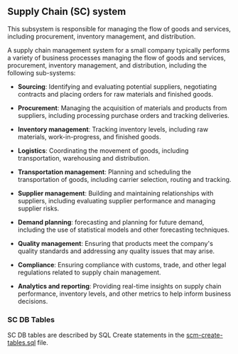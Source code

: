 ## Supply Chain (SC) system

This subsystem is responsible for managing the flow of goods and services, including procurement, inventory management, and distribution.

A supply chain management system for a small company typically performs a variety of business processes managing the flow of goods and services, procurement, inventory management, and distribution, including the following sub-systems:

- **Sourcing**: Identifying and evaluating potential suppliers, negotiating contracts and placing orders for raw materials and finished goods.

- **Procurement**: Managing the acquisition of materials and products from suppliers, including processing purchase orders and tracking deliveries.

- **Inventory management**: Tracking inventory levels, including raw materials, work-in-progress, and finished goods.

- **Logistics**: Coordinating the movement of goods, including transportation, warehousing and distribution.

- **Transportation management**: Planning and scheduling the transportation of goods, including carrier selection, routing and tracking.

- **Supplier management**: Building and maintaining relationships with suppliers, including evaluating supplier performance and managing supplier risks.

- **Demand planning**: forecasting and planning for future demand, including the use of statistical models and other forecasting techniques.

- **Quality management**: Ensuring that products meet the company's quality standards and addressing any quality issues that may arise.

- **Compliance**: Ensuring compliance with customs, trade, and other legal regulations related to supply chain management.

- **Analytics and reporting**: Providing real-time insights on supply chain performance, inventory levels, and other metrics to help inform business decisions.

### SC DB Tables

SC DB tables are described by SQL Create statements in the 
[scm-create-tables.sql](https://github.com/jonfernq/SimpleERP/blob/main/SupplyChainManagement/scm-create-db.sql) file.

